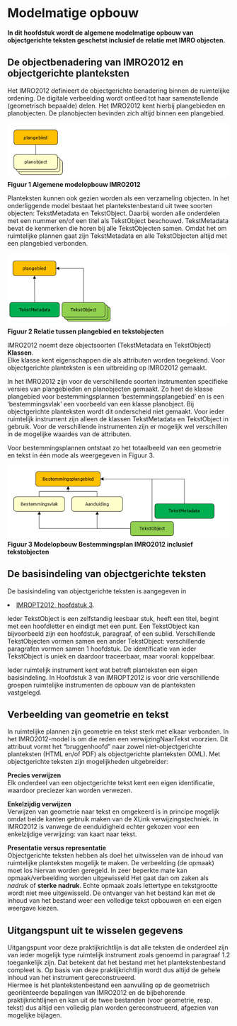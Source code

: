 # Modelmatige opbouw
**In dit hoofdstuk wordt de algemene modelmatige opbouw van objectgerichte teksten
geschetst inclusief de relatie met IMRO objecten.**

## De objectbenadering van IMRO2012 en objectgerichte planteksten
Het IMRO2012 definieert de objectgerichte benadering binnen de ruimtelijke
ordening. De digitale verbeelding wordt ontleed tot haar samenstellende
(geometrisch bepaalde) delen. Het IMRO2012 kent hierbij plangebieden en
planobjecten. De planobjecten bevinden zich altijd binnen een plangebied.

![](media/1bf381641fbe45efe546e8143bcef948.png)  
**Figuur 1 Algemene modelopbouw IMRO2012**

Planteksten kunnen ook gezien worden als een verzameling objecten. In het
onderliggende model bestaat het plantekstenbestand uit twee soorten objecten:
TekstMetadata en TekstObject. Daarbij worden alle onderdelen met een nummer
en/of een titel als TekstObject beschouwd. TekstMetadata bevat de kenmerken die
horen bij alle TekstObjecten samen. Omdat het om ruimtelijke plannen gaat zijn
TekstMetadata en alle TekstObjecten altijd met een plangebied verbonden.

![](media/ee5740ff6083e5a7f5e8f6931b338ebb.png)  
**Figuur 2 Relatie tussen plangebied en tekstobjecten**

IMRO2012 noemt deze objectsoorten (TekstMetadata en TekstObject) **Klassen**.  
Elke klasse kent eigenschappen die als attributen worden toegekend. Voor
objectgerichte planteksten is een uitbreiding op IMRO2012 gemaakt.

In het IMRO2012 zijn voor de verschillende soorten instrumenten specifieke
versies van plangebieden en planobjecten gemaakt. Zo heet de klasse plangebied
voor bestemmingsplannen ‘bestemmingsplangebied’ en is een ‘bestemmingsvlak’ een
voorbeeld van een klasse planobject. Bij objectgerichte planteksten wordt dit
onderscheid niet gemaakt. Voor ieder ruimtelijk instrument zijn alleen de
klassen TekstMetadata en TekstObject in gebruik. Voor de verschillende
instrumenten zijn er mogelijk wel verschillen in de mogelijke waardes van de
attributen.  

Voor bestemmingsplannen ontstaat zo het totaalbeeld van een geometrie en tekst
in één mode als weergegeven in Figuur 3.  

![](media/6ac2f59608ecdbd02818da832aa6f846.png)  
**Figuur 3 Modelopbouw Bestemmingsplan IMRO2012 inclusief tekstobjecten**

## De basisindeling van objectgerichte teksten
De basisindeling van objectgerichte teksten is aangegeven in <li><a href='https://docs.geostandaarden.nl/ro/imropt/#6CD31C9F' target='_blank'>IMROPT2012, hoofdstuk 3</a>.  

Ieder TekstObject is een zelfstandig leesbaar stuk, heeft een titel, begint met
een hoofdletter en eindigt met een punt. Een TekstObject kan bijvoorbeeld zijn
een hoofdstuk, paragraaf, of een sublid. Verschillende TekstObjecten vormen
samen een ander TekstObject: verschillende paragrafen vormen samen 1 hoofdstuk.
De identificatie van ieder TekstObject is uniek en daardoor traceerbaar, maar
vooral: koppelbaar.  

Ieder ruimtelijk instrument kent wat betreft planteksten een eigen
basisindeling. In Hoofdstuk 3 van IMROPT2012 is voor drie verschillende groepen
ruimtelijke instrumenten de opbouw van de planteksten vastgelegd.

## Verbeelding van geometrie en tekst
In ruimtelijke plannen zijn geometrie en tekst sterk met elkaar verbonden. In
het IMRO2012-model is om die reden een verwijzingNaarTekst voorzien. Dit
attribuut vormt het “bruggenhoofd” naar zowel niet-objectgerichte planteksten
(HTML en/of PDF) als objectgerichte planteksten (XML). Met objectgerichte
teksten zijn mogelijkheden uitgebreider:

**Precies verwijzen**  
Elk onderdeel van een objectgerichte tekst kent een eigen identificatie,
waardoor preciezer kan worden verwezen.

**Enkelzijdig verwijzen**  
Verwijzen van geometrie naar tekst en omgekeerd is in principe mogelijk omdat
beide kanten gebruik maken van de XLink verwijzingstechniek. In IMRO2012 is
vanwege de eenduidigheid echter gekozen voor een enkelzijdige verwijzing: van
kaart naar tekst.

**Presentatie versus representatie**  
Objectgerichte teksten hebben als doel het uitwisselen van de inhoud van
ruimtelijke planteksten mogelijk te maken. De verbeelding (de opmaak) moet los
hiervan worden geregeld. In zeer beperkte mate kan opmaak/verbeelding worden
uitgewisseld Het gaat dan om zaken als *nadruk* of **sterke nadruk**. Echte
opmaak zoals lettertype en tekstgrootte wordt niet mee uitgewisseld. De
ontvanger van het bestand kan met de inhoud van het bestand weer een volledige
tekst opbouwen en een eigen weergave kiezen.  

## Uitgangspunt uit te wisselen gegevens
Uitgangspunt voor deze praktijkrichtlijn is dat alle teksten die onderdeel zijn
van ieder mogelijk type ruimtelijk instrument zoals genoemd in paragraaf 1.2
toegankelijk zijn. Dat betekent dat het bestand met het plantekstenbestand
compleet is. Op basis van deze praktijkrichtlijn wordt dus altijd de gehele
inhoud van het instrument gereconstrueerd.  
Hiermee is het plantekstenbestand een aanvulling op de geometrisch georiënteerde
bepalingen van IMRO2012 en de bijbehorende praktijkrichtlijnen en kan uit de
twee bestanden (voor geometrie, resp. tekst) dus altijd een volledig plan worden
gereconstrueerd, afgezien van mogelijke bijlagen.
